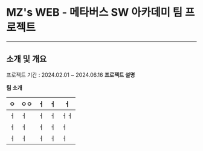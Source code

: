 # MZ's WEB - 메타버스 SW 아카데미 팀 프로젝트
---
## 소개 및 개요
프로젝트 기간 : 2024.02.01 ~ 2024.06.16
**프로젝트 설명**

**팀 소개**

| ㅇ   | ㅇㅇ | ㅓ   | ㅓ   | ㅓ   |
| ---- | ---- | ---- | ---- | ---- |
| ㅓ   | ㅓ   | ㅓ   | ㅓ   | ㅓㅓ |
| ㅓ   | ㅓ   | ㅓ   | ㅓ   | ㅓ   |
| ㅓ   | ㅓ   | ㅓ   | ㅓ   | ㅓ   |

